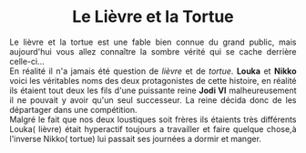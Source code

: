 <h1 align="center">Le Lièvre et la Tortue</h1>

<p align="justify">Le lièvre et la tortue est une fable bien connue du grand public, mais aujourd'hui vous allez connaître la sombre vérité qui se cache derrière celle-ci...</br>
En réalité il n'a jamais été question de <i>lièvre</i> et de <i>tortue</i>. <b>Louka</b> et <b>Nikko</b> voici les véritables noms des deux protagonistes de cette histoire, en réalité ils étaient tout deux les fils d'une puissante reine <b>Jodi VI</b> malheureusement il ne pouvait y avoir qu'un seul successeur. La reine décida donc de les départager dans une compétition.
</br>Malgré le fait que nos deux loustiques soit frères ils étaients très différents Louka( lièvre) était hyperactif toujours a travailler et faire quelque chose,à l'inverse Nikko( tortue) lui passait ses journées a dormir et manger.</p>



